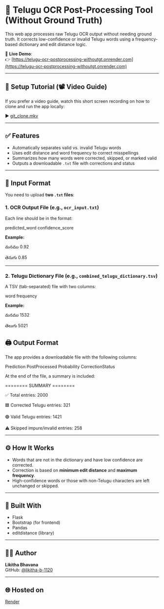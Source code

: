 # 📝 Telugu OCR Post-Processing Tool (Without Ground Truth)

This web app processes raw Telugu OCR output without needing ground truth. It corrects low-confidence or invalid Telugu words using a frequency-based dictionary and edit distance logic.

🔗 **Live Demo**:  
👉 [https://telugu-ocr-postprocessing-withoutgt.onrender.com](https://telugu-ocr-postprocessing-withoutgt.onrender.com)

---

## 🎥 Setup Tutorial (📽️ Video Guide)

If you prefer a video guide, watch this short screen recording on how to clone and run the app locally:

▶️ [git_clone.mkv](./git_clone.mkv)

---

## ✅ Features

- Automatically separates valid vs. invalid Telugu words
- Uses edit distance and word frequency to correct misspellings
- Summarizes how many words were corrected, skipped, or marked valid
- Outputs a downloadable `.txt` file with corrections and status

---

## 📂 Input Format

You need to upload **two `.txt` files**:

### 1. OCR Output File (e.g., `ocr_input.txt`)

Each line should be in the format:

predicted_word confidence_score


**Example:**

మనము 0.92

తెనుగు 0.85


---

### 2. Telugu Dictionary File (e.g., `combined_telugu_dictionary.tsv`)

A TSV (tab-separated) file with two columns:

word frequency


**Example:**

మనము 1532

తెలుగు 5021

## 🖨️ Output Format

The app provides a downloadable file with the following columns:

Prediction PostProcessed Probability CorrectionStatus


At the end of the file, a summary is included:

======== SUMMARY ========

✅ Total entries: 2000

🟦 Corrected Telugu entries: 321

🟢 Valid Telugu entries: 1421

⚠️ Skipped impure/invalid entries: 258


---

## ⚙️ How It Works

- Words that are not in the dictionary and have low confidence are corrected.
- Correction is based on **minimum edit distance** and **maximum frequency**.
- High-confidence words or those with non-Telugu characters are left unchanged or skipped.

---

## 🧰 Built With

- Flask
- Bootstrap (for frontend)
- Pandas
- editdistance (library)

---

## 👩‍💻 Author

**Likitha Bhavana**  
GitHub: [@likitha-b-1120](https://github.com/likitha-b-1120)

---

## 🌐 Hosted on

[Render](https://render.com)

